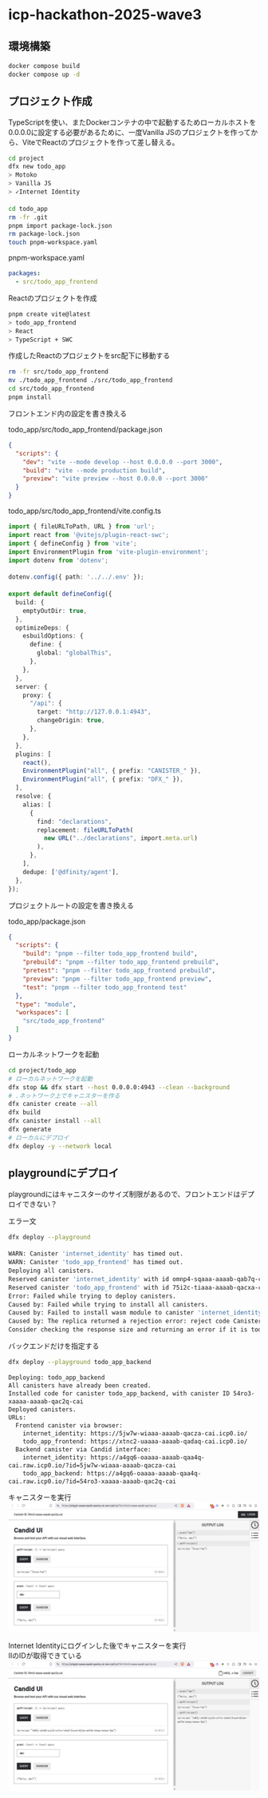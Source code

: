 # icp-hackathon-2025-wave3

## 環境構築
```sh
docker compose build
docker compose up -d
```

## プロジェクト作成
TypeScriptを使い、またDockerコンテナの中で起動するためローカルホストを0.0.0.0に設定する必要があるために、一度Vanilla JSのプロジェクトを作ってから、ViteでReactのプロジェクトを作って差し替える。


```sh
cd project
dfx new todo_app
> Motoko
> Vanilla JS
> ✓Internet Identity

cd todo_app
rm -fr .git
pnpm import package-lock.json
rm package-lock.json
touch pnpm-workspace.yaml
```

pnpm-workspace.yaml
```yaml
packages:
  - src/todo_app_frontend
```

Reactのプロジェクトを作成
```sh
pnpm create vite@latest
> todo_app_frontend
> React
> TypeScript + SWC
```

作成したReactのプロジェクトをsrc配下に移動する
```sh
rm -fr src/todo_app_frontend
mv ./todo_app_frontend ./src/todo_app_frontend
cd src/todo_app_frontend
pnpm install
```

フロントエンド内の設定を書き換える

todo_app/src/todo_app_frontend/package.json
```json
{
  "scripts": {
    "dev": "vite --mode develop --host 0.0.0.0 --port 3000",
    "build": "vite --mode production build",
    "preview": "vite preview --host 0.0.0.0 --port 3000"
  }
}
```

todo_app/src/todo_app_frontend/vite.config.ts
```ts
import { fileURLToPath, URL } from 'url';
import react from '@vitejs/plugin-react-swc';
import { defineConfig } from 'vite';
import EnvironmentPlugin from 'vite-plugin-environment';
import dotenv from 'dotenv';

dotenv.config({ path: '../../.env' });

export default defineConfig({
  build: {
    emptyOutDir: true,
  },
  optimizeDeps: {
    esbuildOptions: {
      define: {
        global: "globalThis",
      },
    },
  },
  server: {
    proxy: {
      "/api": {
        target: "http://127.0.0.1:4943",
        changeOrigin: true,
      },
    },
  },
  plugins: [
    react(),
    EnvironmentPlugin("all", { prefix: "CANISTER_" }),
    EnvironmentPlugin("all", { prefix: "DFX_" }),
  ],
  resolve: {
    alias: [
      {
        find: "declarations",
        replacement: fileURLToPath(
          new URL("../declarations", import.meta.url)
        ),
      },
    ],
    dedupe: ['@dfinity/agent'],
  },
});
```

プロジェクトルートの設定を書き換える

todo_app/package.json
```json
{
  "scripts": {
    "build": "pnpm --filter todo_app_frontend build",
    "prebuild": "pnpm --filter todo_app_frontend prebuild",
    "pretest": "pnpm --filter todo_app_frontend prebuild",
    "preview": "pnpm --filter todo_app_frontend preview",
    "test": "pnpm --filter todo_app_frontend test"
  },
  "type": "module",
  "workspaces": [
    "src/todo_app_frontend"
  ]
}
```

ローカルネットワークを起動
```sh
cd project/todo_app
# ローカルネットワークを起動
dfx stop && dfx start --host 0.0.0.0:4943 --clean --background
# .ネットワーク上でキャニスターを作る
dfx canister create --all
dfx build
dfx canister install --all
dfx generate
# ローカルにデプロイ
dfx deploy -y --network local
```

## playgroundにデプロイ
playgroundにはキャニスターのサイズ制限があるので、フロントエンドはデプロイできない？

エラー文
```sh
dfx deploy --playground

WARN: Canister 'internet_identity' has timed out.
WARN: Canister 'todo_app_frontend' has timed out.
Deploying all canisters.
Reserved canister 'internet_identity' with id omnp4-sqaaa-aaaab-qab7q-cai with the playground.
Reserved canister 'todo_app_frontend' with id 75i2c-tiaaa-aaaab-qacxa-cai with the playground.
Error: Failed while trying to deploy canisters.
Caused by: Failed while trying to install all canisters.
Caused by: Failed to install wasm module to canister 'internet_identity'.
Caused by: The replica returned a rejection error: reject code CanisterReject, reject message IC0504: Error from Canister ozk6r-tyaaa-aaaab-qab4a-cai: Canister violated contract: ic0.msg_reply_data_append: application payload size (3589297) cannot be larger than 2097152..
Consider checking the response size and returning an error if it is too long. See documentation: https://internetcomputer.org/docs/current/references/execution-errors#msg_reply_data_append-payload-too-large, error code Some("IC0406")
```

バックエンドだけを指定する
```sh
dfx deploy --playground todo_app_backend
```

```
Deploying: todo_app_backend
All canisters have already been created.
Installed code for canister todo_app_backend, with canister ID 54ro3-xaaaa-aaaab-qac2q-cai
Deployed canisters.
URLs:
  Frontend canister via browser:
    internet_identity: https://5jw7w-wiaaa-aaaab-qacza-cai.icp0.io/
    todo_app_frontend: https://xtnc2-uaaaa-aaaab-qadaq-cai.icp0.io/
  Backend canister via Candid interface:
    internet_identity: https://a4gq6-oaaaa-aaaab-qaa4q-cai.raw.icp0.io/?id=5jw7w-wiaaa-aaaab-qacza-cai
    todo_app_backend: https://a4gq6-oaaaa-aaaab-qaa4q-cai.raw.icp0.io/?id=54ro3-xaaaa-aaaab-qac2q-cai
```

キャニスターを実行
![](./docs/img/スクリーンショット%202025-02-24%2022-10-38.jpg)

Internet Identityにログインした後でキャニスターを実行  
IIのIDが取得できている
![](./docs/img/スクリーンショット%202025-02-24%2022-14-15.jpg)
